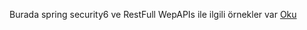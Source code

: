 Burada spring security6 ve RestFull WepAPIs ile ilgili örnekler var
[Oku](https://github.com/sinanbalibey/SpringBootTutorial/blob/main/RestCrudSecurityAPIs/ReadMe/README.md)
